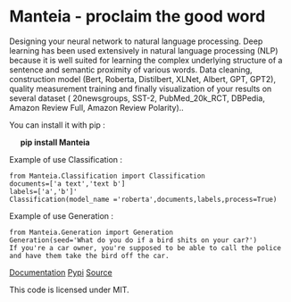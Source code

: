 Manteia - proclaim the good word
================================================================

Designing your neural network to natural language processing. Deep learning has been used extensively in natural language processing (NLP) because
it is well suited for learning the complex underlying structure of a sentence and semantic proximity of various words.
Data cleaning, construction model (Bert, Roberta, Distilbert, XLNet, Albert, GPT, GPT2),
quality measurement training and finally visualization of your results on several dataset ( 20newsgroups, SST-2, PubMed_20k_RCT, DBPedia, Amazon Review Full, Amazon Review Polarity)..


You can install it with pip :

     __pip install Manteia__

Example of use Classification :


	from Manteia.Classification import Classification
	documents=['a text','text b']  
	labels=['a','b']'  
	Classification(model_name ='roberta',documents,labels,process=True)


Example of use Generation :


	from Manteia.Generation import Generation
	Generation(seed='What do you do if a bird shits on your car?')
	If you're a car owner, you're supposed to be able to call the police and have them take the bird off the car.

[Documentation](https://manteia.readthedocs.io/en/latest/#)
[Pypi](https://pypi.org/project/Manteia/)
[Source](https://github.com/ym001/Manteia)

This code is licensed under MIT.
